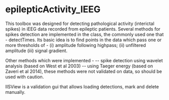 # epilepticActivity_IEEG

This toolbox was designed for detecting pathological activity (interictal spikes) in iEEG data recorded from epileptic patients. 
Several methods for spikes detection are implemented in the class, the commonly used one that - detectTimes. 
Its basic idea is to find points in the data which pass one or more thresholds of -
(i) amplitude following highpass; (ii) unfiltered amplitude (iii) signal gradient.  


Other methods which were implemented - 
-- spike detection using wavelet analysis (based on West et al 2003) 
-- using Taeger energy (based on Zaveri et al 2014), 
these methods were not validated on data, so should be used with caution.

IISView is a validation gui that allows loading detections, mark and delete manually.

